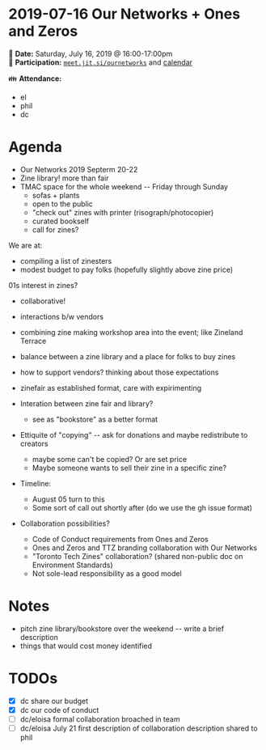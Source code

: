#  2019-07-16 Our Networks + Ones and Zeros 

:date: **Date:** Saturday, July 16, 2019 @ 16:00-17:00pm  
:raising_hand: **Participation:** [`meet.jit.si/ournetworks`](https://meet.jit.si/ournetworks) and [calendar](https://calendar.google.com/calendar/embed?src=aers7atolh0uurlfmkoki9kikg%40group.calendar.google.com&ctz=America%2FToronto)  
 
:family: **Attendance:**
- el
- phil
- dc

# Agenda 

- Our Networks 2019 Septerm 20-22
- Zine library! more than fair 
- TMAC space for the whole weekend -- Friday through Sunday
    - sofas + plants
    - open to the public
    - "check out" zines with printer (risograph/photocopier)
    - curated bookself
    - call for zines?

We are at:
- compiling a list of zinesters
- modest budget to pay folks (hopefully slightly above zine price)

01s interest in zines?
- collaborative! 
- interactions b/w vendors 
- combining zine making workshop area into the event; like Zineland Terrace
- balance between a zine library and a place for folks to buy zines
- how to support vendors? thinking about those expectations
- zinefair as established format, care with expirimenting

- Interation between zine fair and library?
    - see as "bookstore" as a better format

- Ettiquite of "copying" -- ask for donations and maybe redistribute to creators
    - maybe some can't be copied? Or are set price
    - Maybe someone wants to sell their zine in a specific zine?

- Timeline: 
    - August 05 turn to this
    - Some sort of call out shortly after (do we use the gh issue format)

- Collaboration possibilities?
    - Code of Conduct requirements from Ones and Zeros
    - Ones and Zeros and TTZ branding collaboration with Our Networks
    - "Toronto Tech Zines" collaboration? (shared non-public doc on Environment Standards)
    - Not sole-lead responsibility as a good model

# Notes 

- pitch zine library/bookstore over the weekend -- write a brief description 
- things that would cost money identified

# TODOs

- [x] dc share our budget
- [x] dc our code of conduct
- [ ] dc/eloisa formal collaboration broached in team
- [ ] dc/eloisa July 21 first description of collaboration description shared to phil 
